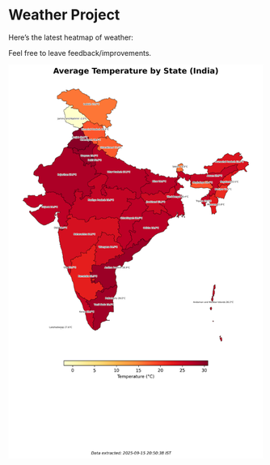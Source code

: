 # Weather Project

Here’s the latest heatmap of weather:

Feel free to leave feedback/improvements.

![India Heatmap](docs/assets/india_heatmap.png?v=C82EC8)
